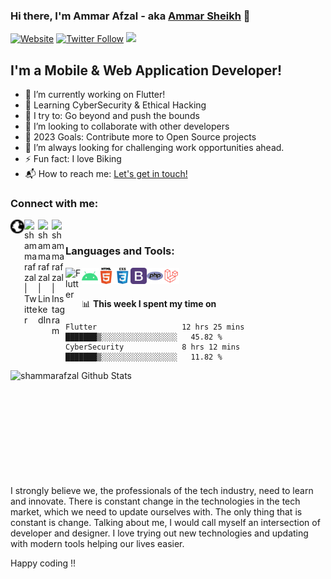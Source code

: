 ### Hi there, I'm Ammar Afzal - aka [Ammar Sheikh][website] 👋

[![Website](https://img.shields.io/website?label=ammarafzal&style=for-the-badge&url=https%3A%2F%2Fcodestackr.com)](https://www.fiverr.com/ammarafzal0)
[![Twitter Follow](https://img.shields.io/twitter/follow/shammarafzal?color=1DA1F2&logo=Twitter&style=for-the-badge)](https://twitter.com/intent/follow?original_referer=https%3A%2F%2Fgithub.com%2FcodeSTACKr&screen_name=shammarafzal)
![](https://komarev.com/ghpvc/?username=shammarafzal&color=green)
## I'm a Mobile & Web Application Developer!

- 🔭 I’m currently working on Flutter!
- 🧠 Learning CyberSecurity & Ethical Hacking
- 🌱 I try to: Go beyond and push the bounds
- 👯 I’m looking to collaborate with other developers
- 🥅 2023 Goals: Contribute more to Open Source projects
- 🌋  I’m always looking for challenging work opportunities ahead.
- ⚡ Fun fact: I love Biking
- 📬 How to reach me: <a href="mailto:ammarafzal075@gmail.com">Let's get in touch!</a>


### Connect with me:

[<img align="left" alt="ammarafzal" width="22px" src="https://raw.githubusercontent.com/iconic/open-iconic/master/svg/globe.svg" />][website]
[<img align="left" alt="shammarafzal | Twitter" width="22px" src="https://cdn.jsdelivr.net/npm/simple-icons@v3/icons/twitter.svg" />][twitter]
[<img align="left" alt="shammarafzal | LinkedIn" width="22px" src="https://cdn.jsdelivr.net/npm/simple-icons@v3/icons/linkedin.svg" />][linkedin]
[<img align="left" alt="shammarafzal | Instagram" width="22px" src="https://cdn.jsdelivr.net/npm/simple-icons@v3/icons/instagram.svg" />][instagram]

<br />

### Languages and Tools:
<img align="left" alt="Flutter" width="26px" src="https://img.icons8.com/?size=512&id=pCvIfmctRaY8&format=png" />
<img align="left" alt="Android Studio" width="26px" src="https://raw.githubusercontent.com/github/explore/80688e429a7d4ef2fca1e82350fe8e3517d3494d/topics/android/android.png" />
<img align="left" alt="HTML5" width="26px" src="https://raw.githubusercontent.com/github/explore/80688e429a7d4ef2fca1e82350fe8e3517d3494d/topics/html/html.png" />
<img align="left" alt="CSS3" width="26px" src="https://raw.githubusercontent.com/github/explore/80688e429a7d4ef2fca1e82350fe8e3517d3494d/topics/css/css.png" />
<img align="left" alt="Bootstrap" width="26px" src="https://raw.githubusercontent.com/github/explore/80688e429a7d4ef2fca1e82350fe8e3517d3494d/topics/bootstrap/bootstrap.png" />
<img align="left" alt="Php" width="26px" src="https://raw.githubusercontent.com/github/explore/ccc16358ac4530c6a69b1b80c7223cd2744dea83/topics/php/php.png" />
<img align="left" alt="Laravel" width="26px" src="https://raw.githubusercontent.com/github/explore/56a826d05cf762b2b50ecbe7d492a839b04f3fbf/topics/laravel/laravel.png" />

<br />
<br />


📊 **This week I spent my time on**
<!--START_SECTION:waka-->
```text
Flutter                   12 hrs 25 mins  ███████▒░░░░░░░░░░░░░░░░░   45.82 % 
CyberSecurity             8 hrs 12 mins   ███████▒░░░░░░░░░░░░░░░░░   11.82 % 
```
<!--END_SECTION:waka-->

 <img align="left" alt="shammarafzal Github Stats" src="https://github-readme-stats.vercel.app/api?username=shammarafzal&show_icons=true&hide_border=true" />
<br />
<br />
<br />
<br />
<br />
<br />
<br />
<br />
<br />
<br />

I strongly believe we, the professionals of the tech industry, need to learn and innovate. There is constant change in the technologies in the tech market, which we need to update ourselves with. The only thing that is constant is change. Talking about me, I would call myself an intersection of developer and designer. I love trying out new technologies and updating with modern tools helping our lives easier.

Happy coding !!

[website]: https://linktr.ee/shammarafzal
[twitter]: https://twitter.com/shammarafzal
[instagram]: https://instagram.com/shammarafzal
[linkedin]: https://linkedin.com/in/shammarafzal
